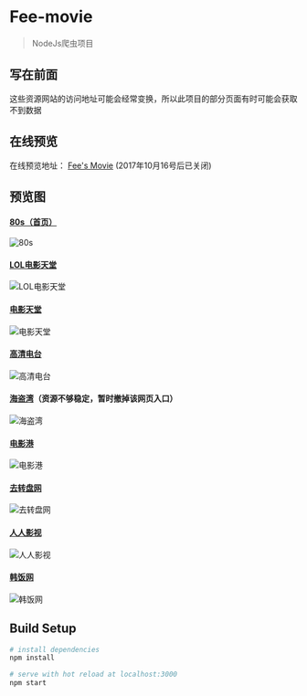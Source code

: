 # Fee-movie

>NodeJs爬虫项目

## 写在前面
这些资源网站的访问地址可能会经常变换，所以此项目的部分页面有时可能会获取不到数据

## 在线预览
在线预览地址： [Fee's Movie](http://118.31.10.63/) (2017年10月16号后已关闭)

## 预览图
#### [80s（首页）](https://www.80s.tt/)
![80s](https://github.com/Fee-ing/previewImages/blob/master/Fee-movie/1.png)
#### [LOL电影天堂](http://www.loldytit.com/)
![LOL电影天堂](https://github.com/Fee-ing/previewImages/blob/master/Fee-movie/2.png)
#### [电影天堂](http://www.dytt8.net/index.htm)
![电影天堂](https://github.com/Fee-ing/previewImages/blob/master/Fee-movie/3.png)
#### [高清电台](https://gaoqing.fm/)
![高清电台](https://github.com/Fee-ing/previewImages/blob/master/Fee-movie/4.png)
#### [海盗湾](http://www.hdwan.net/)（资源不够稳定，暂时撤掉该网页入口）
![海盗湾](https://github.com/Fee-ing/previewImages/blob/master/Fee-movie/5.png)
#### [电影港](http://www.dygang.net/)
![电影港](https://github.com/Fee-ing/previewImages/blob/master/Fee-movie/6.png)
#### [去转盘网](http://www.quzhuanpan.com/source/loadSourceList.do?type=1)
![去转盘网](https://github.com/Fee-ing/previewImages/blob/master/Fee-movie/7.png)
#### [人人影视](http://www.zimuzu.tv/)
![人人影视](https://github.com/Fee-ing/previewImages/blob/master/Fee-movie/8.png)
#### [韩饭网](http://www.hanfan.cc/)
![韩饭网](https://github.com/Fee-ing/previewImages/blob/master/Fee-movie/9.png)

## Build Setup

``` bash
# install dependencies
npm install

# serve with hot reload at localhost:3000
npm start
